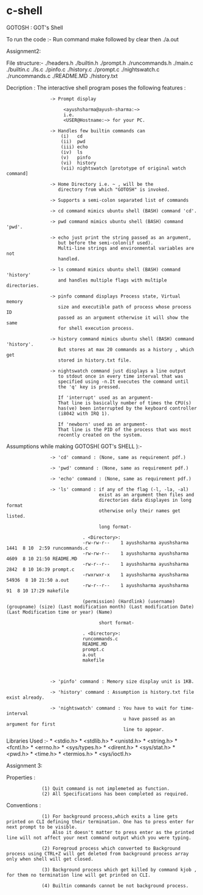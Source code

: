 # c-shell
GOTOSH : GOT's Shell


To run the code :-
                    Run command make followed by clear then ./a.out



Assignment2:


File structure:-
                     ./headers.h
                     ./builtin.h
                     ./prompt.h
                     ./runcommands.h
                     ./main.c
                     ./builtin.c
                     ./ls.c
                     ./pinfo.c
                     ./history.c
                     ./prompt.c
                     ./nightswatch.c
                     ./runcommands.c
                     ./README.MD
                     ./history.txt



Decription :
                    The interactive shell program poses
                    the following features :

                    -> Prompt display
                                
                         <ayushsharma@ayush-sharma:~>
                         i.e.
                         <USER@Hostname:~> for your PC.

                    -> Handles few builtin commands can
                        (i)   cd  
                        (ii)  pwd
                        (iii) echo
                        (iv)  ls
                        (v)   pinfo
                        (vi)  history
                        (vii) nightswatch [prototype of original watch command]
                    
                    -> Home Directory i.e. ~ , will be the 
                       directory from which "GOTOSH" is invoked.

                    -> Supports a semi-colon separated list of commands

                    -> cd command mimics ubuntu shell (BASH) command 'cd'.

                    -> pwd command mimics ubuntu shell (BASH) command 'pwd'.

                    -> echo just print the string passed as an argument,
                       but before the semi-colon(if used).
                       Multi-line strings and environmental variables are not
                       handled.

                    -> ls command mimics ubuntu shell (BASH) command 'history'
                       and handles multiple flags with multiple directories.

                    -> pinfo command displays Process state, Virtual memory 
                       size and executible path of process whose process ID 
                       passed as an argument otherwise it will show the same
                       for shell execution process.

                    -> history command mimics ubuntu shell (BASH) command 'history'.
                       But stores at max 20 commands as a history , which get
                       stored in history.txt file.

                    -> nightswatch command just displays a line output 
                       to stdout once in every time interval that was 
                       specified using -n.It executes the command until
                       the 'q' key is pressed.

                       If 'interrupt' used as an argument-
                       That line is basically number of times the CPU(s)
                       has(ve) been interrupted by the keyboard controller
                       (i8042 with ​IRQ 1​).

                       If 'newborn' used as an argument-
                       That line is the PID of the process that was most 
                       recently created on the system.




Assumptions while making GOTOSH( GOT's SHELL ):-

                    -> 'cd' command : (None, same as requirement pdf.)

                    -> 'pwd' command : (None, same as requirement pdf.)

                    -> 'echo' command : (None, same as requirement pdf.)

                    -> 'ls' command : if any of the flag (-l, -la, -al) 
                                      exist as an argument then files and
                                      directories data displayes in long format
                                      otherwise only their names get listed.

                                      long format-

                                . <Directory>:
                                -rw-rw-r--    1 ayushsharma ayushsharma         1441  8 10  2:59 runcommands.c
                                -rw-rw-r--    1 ayushsharma ayushsharma         4609  8 10 21:50 README.MD
                                -rw-r--r--    1 ayushsharma ayushsharma         2842  8 10 16:39 prompt.c
                                -rwxrwxr-x    1 ayushsharma ayushsharma        54936  8 10 21:50 a.out
                                -rw-r--r--    1 ayushsharma ayushsharma           91  8 10 17:29 makefile

                                (permission) (Hardlink) (username) (groupname) (size) (Last modification month) (Last modification Date) (Last Modification time or year) (Name)

                                      short format-

                                . <Directory>:
                                runcommands.c
                                README.MD
                                prompt.c
                                a.out
                                makefile



                    -> 'pinfo' command : Memory size display unit is 1KB.

                    -> 'history' command : Assumption is history.txt file exist already.

                    -> 'nightswatch' command : You have to wait for time-interval
                                               u have passed as an argument for first 
                                               line to appear. 


Libraries Used :-
                * <stdio.h>
                * <stdlib.h>
                * <unistd.h>
                * <string.h>
                * <fcntl.h>
                * <errno.h>
                * <sys/types.h>
                * <dirent.h>
                * <sys/stat.h>
                * <pwd.h>
                * <time.h>
                * <termios.h>
                * <sys/ioctl.h>



Assignment 3:



Properties :

                 (1) Quit command is not implemeted as function.
                 (2) All Specifications has been completed as required.


Conventions :

                 (1) For background process,which exits a line gets printed on CLI defining their termination. One has to press enter for next prompt to be visible.
                     Also it doesn't matter to press enter as the printed line will not affect your next command output which you were typing.

                 (2) Foregroud process which converted to Background process using CTRL+Z will get deleted from background process array only when shell will get closed.

                 (3) Background process which get killed by command kjob , for them no termination line will get printed on CLI.

                 (4) Builtin commands cannot be not background process.


